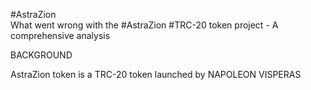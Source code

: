 #AstraZion  
What went wrong with the #AstraZion #TRC-20 token project - A comprehensive analysis  
  
BACKGROUND  
  
AstraZion token is a TRC-20 token launched by NAPOLEON VISPERAS
